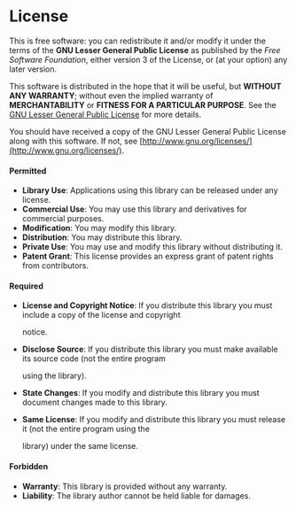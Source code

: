 # License

This is free software: you can redistribute it and/or modify it under the terms of the **GNU Lesser General Public License** as published by the _Free Software Foundation_, either version 3 of the License, or \(at your option\) any later version.

This software is distributed in the hope that it will be useful, but **WITHOUT ANY WARRANTY**; without even the implied warranty of **MERCHANTABILITY** or **FITNESS FOR A PARTICULAR PURPOSE**. See the [GNU Lesser General Public License](http://www.gnu.org/licenses/lgpl.html) for more details.

You should have received a copy of the GNU Lesser General Public License along with this software. If not, see [http://www.gnu.org/licenses/](http://www.gnu.org/licenses/).

#### Permitted

* **Library Use**: Applications using this library can be released under any license.
* **Commercial Use**: You may use this library and derivatives for commercial purposes.
* **Modification**: You may modify this library.
* **Distribution**: You may distribute this library.
* **Private Use**: You may use and modify this library without distributing it.
* **Patent Grant**: This license provides an express grant of patent rights from contributors.

#### Required

* **License and Copyright Notice**: If you distribute this library you must include a copy of the license and copyright

  notice.

* **Disclose Source**: If you distribute this library you must make available its source code \(not the entire program

  using the library\).

* **State Changes**: If you modify and distribute this library you must document changes made to this library.
* **Same License**: If you modify and distribute this library you must release it \(not the entire program using the

  library\) under the same license.

#### Forbidden

* **Warranty**: This library is provided without any warranty.
* **Liability**: The library author cannot be held liable for damages.

